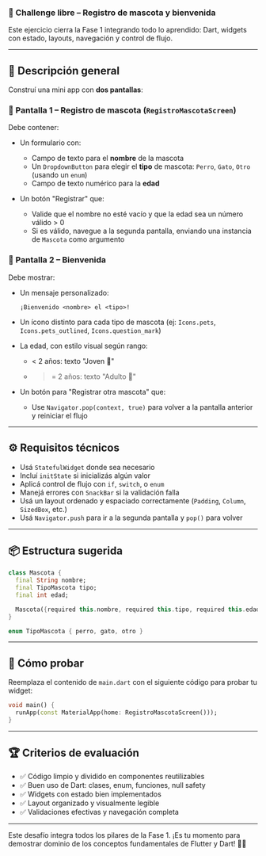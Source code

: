 ### 🎯 Challenge libre – Registro de mascota y bienvenida

Este ejercicio cierra la Fase 1 integrando todo lo aprendido: Dart, widgets con estado, layouts,
navegación y control de flujo.

---

## 🧱 Descripción general

Construí una mini app con **dos pantallas**:

### 🐶 Pantalla 1 – Registro de mascota (`RegistroMascotaScreen`)

Debe contener:

- Un formulario con:
    - Campo de texto para el **nombre** de la mascota
    - Un `DropdownButton` para elegir el **tipo** de mascota: `Perro`, `Gato`, `Otro` (usando un
      `enum`)
    - Campo de texto numérico para la **edad**

- Un botón "Registrar" que:
    - Valide que el nombre no esté vacío y que la edad sea un número válido > 0
    - Si es válido, navegue a la segunda pantalla, enviando una instancia de `Mascota` como
      argumento

### 🎉 Pantalla 2 – Bienvenida

Debe mostrar:

- Un mensaje personalizado:
  ```
  ¡Bienvenido <nombre> el <tipo>!
  ```

- Un ícono distinto para cada tipo de mascota (ej: `Icons.pets`, `Icons.pets_outlined`,
  `Icons.question_mark`)
- La edad, con estilo visual según rango:
    - < 2 años: texto "Joven 🐣"
    - > = 2 años: texto "Adulto 🐾"

- Un botón para "Registrar otra mascota" que:
    - Use `Navigator.pop(context, true)` para volver a la pantalla anterior y reiniciar el flujo

---

## ⚙️ Requisitos técnicos

- Usá `StatefulWidget` donde sea necesario
- Incluí `initState` si inicializás algún valor
- Aplicá control de flujo con `if`, `switch`, o `enum`
- Manejá errores con `SnackBar` si la validación falla
- Usá un layout ordenado y espaciado correctamente (`Padding`, `Column`, `SizedBox`, etc.)
- Usá `Navigator.push` para ir a la segunda pantalla y `pop()` para volver

---

## 📦 Estructura sugerida

```dart
class Mascota {
  final String nombre;
  final TipoMascota tipo;
  final int edad;

  Mascota({required this.nombre, required this.tipo, required this.edad});
}

enum TipoMascota { perro, gato, otro }
```

---

## 🧪 Cómo probar

Reemplaza el contenido de `main.dart` con el siguiente código para probar tu widget:

```dart
void main() {
  runApp(const MaterialApp(home: RegistroMascotaScreen()));
}
```

---

## 🏆 Criterios de evaluación

- ✅ Código limpio y dividido en componentes reutilizables
- ✅ Buen uso de Dart: clases, enum, funciones, null safety
- ✅ Widgets con estado bien implementados
- ✅ Layout organizado y visualmente legible
- ✅ Validaciones efectivas y navegación completa

---

Este desafío integra todos los pilares de la Fase 1. ¡Es tu momento para demostrar dominio de los
conceptos fundamentales de Flutter y Dart! 🐾✨
